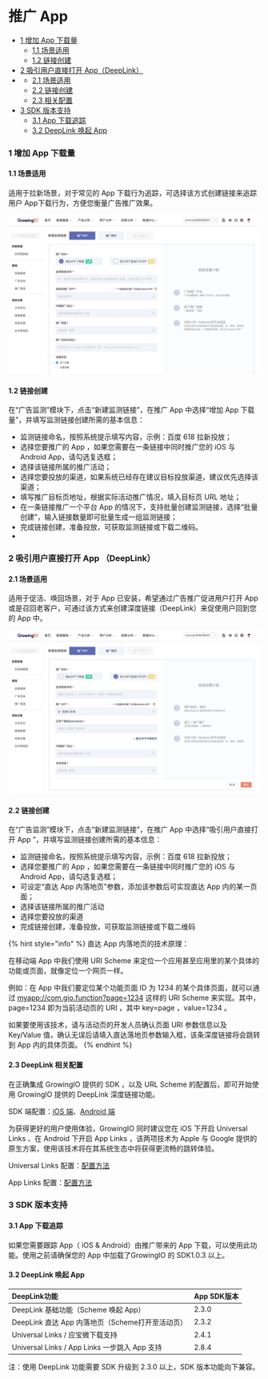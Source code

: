 # 推广 App

* [1 增加 App 下载量](tui-guang-app.md#1-zeng-jia-app-xia-zai-liang)
  * [1.1 场景适用](tui-guang-app.md#11-chang-jing-shi-yong)
  * [1.2 链接创建](tui-guang-app.md#12-lian-jie-chuang-jian)
* [2 吸引用户直接打开 App（DeepLink）](tui-guang-app.md#2-xi-yin-yong-hu-zhi-jie-da-kai-app)
* * [2.1 场景适用](tui-guang-app.md#21-chang-jing-shi-yong)
  * [2.2 链接创建](tui-guang-app.md#22-lian-jie-chuang-jian)
  * [2.3 相关配置](tui-guang-app.md#23-xiang-guan-pei-zhi)
* [3 SDK 版本支持](tui-guang-app.md#3-sdk-xiang-guan-xin-xi)
  * [3.1 App 下载追踪](tui-guang-app.md#31-app-xia-zai-zhui-zong)
  * [3.2 DeepLink 唤起 App](tui-guang-app.md#32-deeplink-huan-qi-app)

### 1 增加 App 下载量

#### 1.1 场景适用

适用于拉新场景，对于常见的 App 下载行为追踪，可选择该方式创建链接来追踪用户 App下载行为，方便您衡量广告推广效果。

![](../../.gitbook/assets/image%20%28130%29.png)

#### 1.2 链接创建

在“广告监测”模块下，点击“新建监测链接”，在推广 App 中选择“增加 App 下载量”，并填写监测链接创建所需的基本信息：

* 监测链接命名，按照系统提示填写内容，示例：百度 618 拉新投放；
* 选择您要推广的 App ，如果您需要在一条链接中同时推广您的 iOS 与 Android App，请勾选复选框；
* 选择该链接所属的推广活动；
* 选择您要投放的渠道，如果系统已经存在建议目标投放渠道，建议优先选择该渠道；
* 填写推广目标页地址，根据实际活动推广情况，填入目标页 URL 地址；
* 在一条链接推广一个平台 App 的情况下，支持批量创建监测链接，选择“批量创建”，输入链接数量即可批量生成一组监测链接；
*  完成链接创建，准备投放，可获取监测链接或下载二维码。
* 
### 2 吸引用户直接打开 App （DeepLink）

#### 2.1 场景适用

适用于促活、唤回场景，对于 App 已安装，希望通过广告推广促进用户打开 App 或是召回老客户，可通过该方式来创建深度链接（DeepLink）来促使用户回到您的 App 中。

![](../../.gitbook/assets/image%20%28323%29.png)

#### 2.2 链接创建

在“广告监测”模块下，点击“新建监测链接”，在推广 App 中选择“吸引用户直接打开 App ”，并填写监测链接创建所需的基本信息：

* 监测链接命名，按照系统提示填写内容，示例：百度 618 拉新投放；
* 选择您要推广的 App ，如果您需要在一条链接中同时推广您的 iOS 与 Android App，请勾选复选框；
* 可设定“直达 App 内落地页”参数，添加该参数后可实现直达 App 内的某一页面；
* 选择该链接所属的推广活动
* 选择您要投放的渠道
* 完成链接创建，准备投放，可获取监测链接或下载二维码 

{% hint style="info" %}
直达 App 内落地页的技术原理：

在移动端 App 中我们使用 URI Scheme 来定位一个应用甚至应用里的某个具体的功能或页面，就像定位一个网页一样。

例如：在 App 中我们要定位某个功能页面 ID 为 1234 的某个具体页面，就可以通过 [myapp://com.gio.function?page=1234](myapp://com.gio.function?page=1234) 这样的 URI Scheme 来实现。其中，page=1234 即为当前活动页的 URI ，其中 key=page ，value=1234 。

如果要使用该技术，请与活动页的开发人员确认页面 URI 参数信息以及 Key/Value 值，确认无误后请填入直达落地页参数输入框，该条深度链接将会跳转到 App 内的具体页面。 
{% endhint %}

#### 2.3 DeepLink 相关配置

在正确集成 GrowingIO 提供的 SDK ，以及 URL Scheme 的配置后，即可开始使用 GrowingIO 提供的 DeepLink 深度链接功能。

SDK 端配置：[iOS 端](https://docs.growingio.com/docs/sdk-integration/ios-sdk-1/ios-sdk#deeplink-hui-tiao-can-shu-huo-qu)、[Android 端](https://docs.growingio.com/docs/sdk-integration/android-sdk/android-sdk#deep-link-hui-tiao-can-shu-huo-qu)

为获得更好的用户使用体验，GrowingIO 同时建议您在 iOS 下开启 Universal Links 、在 Android 下开启 App Links ，该两项技术为 Apple 与 Google 提供的原生方案，使用该技术将在其系统生态中将获得更流畅的跳转体验。

Universal Links 配置：[配置方法](../../configuration/project-configuration.md#pei-zhi-universal-linksios)

App Links 配置：[配置方法](../../configuration/project-configuration.md#pei-zhi-app-linksandroid)

### 3 SDK 版本支持

#### 3.1 App 下载追踪

如果您需要跟踪 App（ iOS & Android）由推广带来的 App 下载，可以使用此功能。使用之前请确保您的 App 中加载了GrowingIO 的 SDK1.0.3 以上。

#### 3.2 DeepLink 唤起 App

| DeepLink功能 | App  SDK版本 |
| :--- | :--- |
|  DeepLink 基础功能（Scheme 唤起 App） | 2.3.0 |
| DeepLink 直达 App 内落地页（Scheme打开至活动页） | 2.3.2 |
| Universal Links / 应宝微下载支持 | 2.4.1 |
| Universal Links / App Links 一步跳入 App 支持 | 2.8.4 |

注：使用 DeepLink 功能需要 SDK 升级到 2.3.0 以上，SDK 版本功能向下兼容。



